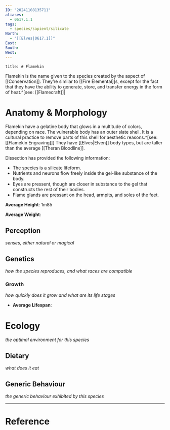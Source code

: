 ```yaml
---
ID: "20241108135711"
aliases:
  - 0617.1.1
tags:
  - species/sapient/silicate
North:
  - "[[Elves|0617.1]]"
East: 
South: 
West:
---
```

```toc
title: # Flamekin
```

Flamekin is the name given to the species created by the aspect of [[Conservation]]. They’re similar to [[Fire Elemental]]s, except for the fact that they have the ability to generate, store, and transfer energy in the form of heat.^[see: [[Flamecraft]]]

# Anatomy & Morphology

Flamekin have a gelatine body that glows in a multitude of colors, depending on race. The vulnerable body has an outer slate shell. It is a cultural practice to remove parts of this shell for aesthetic reasons.^[see: [[Flamekin Engraving]]] They have [[Elves|Elven]] body types, but are taller than the average [[Theran Bloodline]].

Dissection has provided the following information:
- The species is a silicate lifeform.
- Nutrients and neurons flow freely inside the gel-like substance of the body.
- Eyes are pressent, though are closer in substance to the gel that constructs the rest of their bodies.
- Flame glands are pressant on the head, armpits, and soles of the feet.

**Average Height**: 1m85

**Average Weight**:

## Perception

*senses, either natural or magical*

## Genetics

*how the species reproduces, and what races are compatible*

### Growth

*how quickly does it grow and what are its life stages*

- **Average Lifespan**:

# Ecology

*the optimal environment for this species*

## Dietary

*what does it eat*

## Generic Behaviour

*the generic behaviour exhibited by this species*


---

# Reference
